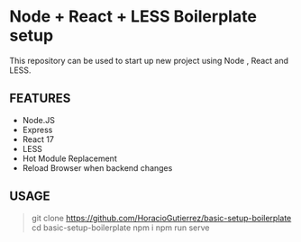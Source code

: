 # Node + React + LESS Boilerplate setup

This repository can be used to start up new project using Node , React and LESS.

## FEATURES

* Node.JS
* Express
* React 17
* LESS
* Hot Module Replacement
* Reload Browser when backend changes

## USAGE

> git clone https://github.com/HoracioGutierrez/basic-setup-boilerplate
> cd basic-setup-boilerplate
> npm i
> npm run serve